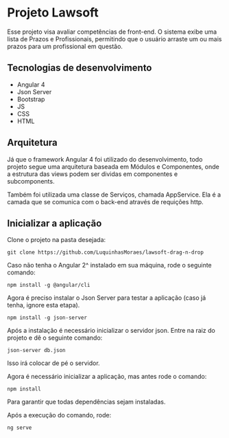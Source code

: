 # Projeto Lawsoft

Esse projeto visa avaliar competências de front-end. O sistema exibe uma lista de Prazos e Profissionais, permitindo que o usuário arraste um ou mais prazos para um profissional em questão.

## Tecnologias de desenvolvimento

- Angular 4
- Json Server
- Bootstrap
- JS
- CSS
- HTML

## Arquitetura

Já que o framework Angular 4 foi utilizado do desenvolvimento, todo projeto segue uma arquitetura baseada em Módulos e Componentes, onde a estrutura das views podem ser dividas em componentes e subcomponents. 

Também foi utilizada uma classe de Serviços, chamada AppService. Ela é a camada que se comunica com o back-end através de requições http. 

## Inicializar a aplicação

Clone o projeto na pasta desejada:

`git clone https://github.com/LuquinhasMoraes/lawsoft-drag-n-drop`

Caso não tenha o Angular 2^ instalado em sua máquina, rode o seguinte comando: 

`npm install -g @angular/cli`

Agora é preciso instalar o Json Server para testar a aplicação (caso já tenha, ignore esta etapa).

`npm install -g json-server`

Após a instalação é necessário inicializar o servidor json. Entre na raiz do projeto e dê o seguinte comando:

`json-server db.json`

Isso irá colocar de pé o servidor. 

Agora é necessário inicializar a aplicação, mas antes rode o comando:

`npm install`

Para garantir que todas dependências sejam instaladas.

Após a execução do comando, rode:

`ng serve`





